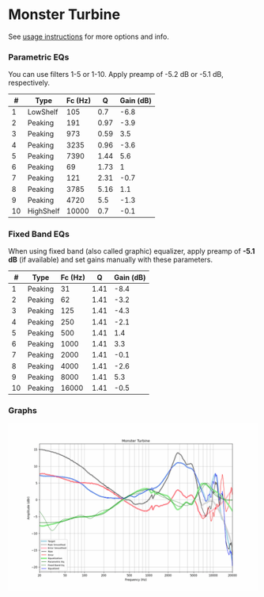 # Monster Turbine
See [usage instructions](https://github.com/jaakkopasanen/AutoEq#usage) for more options and info.

### Parametric EQs
You can use filters 1-5 or 1-10. Apply preamp of -5.2 dB or -5.1 dB, respectively.

|   # | Type      |   Fc (Hz) |    Q |   Gain (dB) |
|-----|-----------|-----------|------|-------------|
|   1 | LowShelf  |       105 | 0.7  |        -6.8 |
|   2 | Peaking   |       191 | 0.97 |        -3.9 |
|   3 | Peaking   |       973 | 0.59 |         3.5 |
|   4 | Peaking   |      3235 | 0.96 |        -3.6 |
|   5 | Peaking   |      7390 | 1.44 |         5.6 |
|   6 | Peaking   |        69 | 1.73 |         1   |
|   7 | Peaking   |       121 | 2.31 |        -0.7 |
|   8 | Peaking   |      3785 | 5.16 |         1.1 |
|   9 | Peaking   |      4720 | 5.5  |        -1.3 |
|  10 | HighShelf |     10000 | 0.7  |        -0.1 |

### Fixed Band EQs
When using fixed band (also called graphic) equalizer, apply preamp of **-5.1 dB** (if available) and set gains manually with these parameters.

|   # | Type    |   Fc (Hz) |    Q |   Gain (dB) |
|-----|---------|-----------|------|-------------|
|   1 | Peaking |        31 | 1.41 |        -8.4 |
|   2 | Peaking |        62 | 1.41 |        -3.2 |
|   3 | Peaking |       125 | 1.41 |        -4.3 |
|   4 | Peaking |       250 | 1.41 |        -2.1 |
|   5 | Peaking |       500 | 1.41 |         1.4 |
|   6 | Peaking |      1000 | 1.41 |         3.3 |
|   7 | Peaking |      2000 | 1.41 |        -0.1 |
|   8 | Peaking |      4000 | 1.41 |        -2.6 |
|   9 | Peaking |      8000 | 1.41 |         5.3 |
|  10 | Peaking |     16000 | 1.41 |        -0.5 |

### Graphs
![](./Monster%20Turbine.png)
